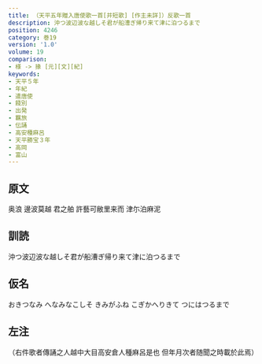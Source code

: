 ```yaml
---
title: （天平五年贈入唐使歌一首[并短歌] [作主未詳]）反歌一首
description: 沖つ波辺波な越しそ君が船漕ぎ帰り来て津に泊つるまで
position: 4246
category: 巻19
version: '1.0'
volume: 19
comparison:
- 様 -> 掾 [元][文][紀]
keywords:
- 天平５年
- 年紀
- 遣唐使
- 餞別
- 出発
- 羈旅
- 伝誦
- 高安種麻呂
- 天平勝宝３年
- 高岡
- 富山
---
```


## 原文

奥浪 邊波莫越 君之舶 許藝可敝里来而 津尓泊麻泥

## 訓読

沖つ波辺波な越しそ君が船漕ぎ帰り来て津に泊つるまで

## 仮名

おきつなみ へなみなこしそ きみがふね こぎかへりきて つにはつるまで

## 左注

（右件歌者傳誦之人越中大目高安倉人種麻呂是也 但年月次者随聞之時載於此焉）
